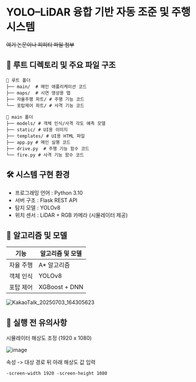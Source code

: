 # YOLO–LiDAR 융합 기반 자동 조준 및 주행 시스템
~~여기 논문이나 피피티 파일 첨부~~

## 📂 루트 디렉토리 및 주요 파일 구조
```
📁 루트 폴더
├── main/  # 메인 애플리케이션 코드
├── maps/  # 시연 영상용 맵
├── 자율주행 파트/ # 주행 기능 코드
└── 포탑제어 파트/ # 사격 기능 코드

📁 main 폴더
├── models/ # 객체 인식/사격 각도 예측 모델
├── static/ # UI용 이미지
├── templates/ # UI용 HTML 파일
├── app.py # 메인 실행 코드
├── drive.py  # 주행 기능 함수 코드
└── fire.py # 사격 기능 함수 코드
```

## 🛠️ 시스템 구현 환경
 - 프로그래밍 언어 : Python 3.10
 - 서버 구조 : Flask REST API
 - 탐지 모델 : YOLOv8
 - 위치 센서 : LiDAR + RGB 카메라 (시뮬레이터 제공)

## 📖 알고리즘 및 모델
|기능|알고리즘 및 모델|
|---|---|
|자율 주행|A* 알고리즘|
|객체 인식|YOLOv8|
|포탑 제어|XGBoost + DNN|

![KakaoTalk_20250703_164305623](https://github.com/user-attachments/assets/2a783122-6182-4be7-bbaa-210d96c175b5)


## 📌 실행 전 유의사항
시뮬레이터 해상도 조정 (1920 x 1080)

![image](https://github.com/user-attachments/assets/dfa199bf-9df6-4a8c-b1f5-7ebca06f9661)

속성 -> 대상 경로 뒤 아래 해상도 값 입력
```
-screen-width 1920 -screen-height 1080
```


